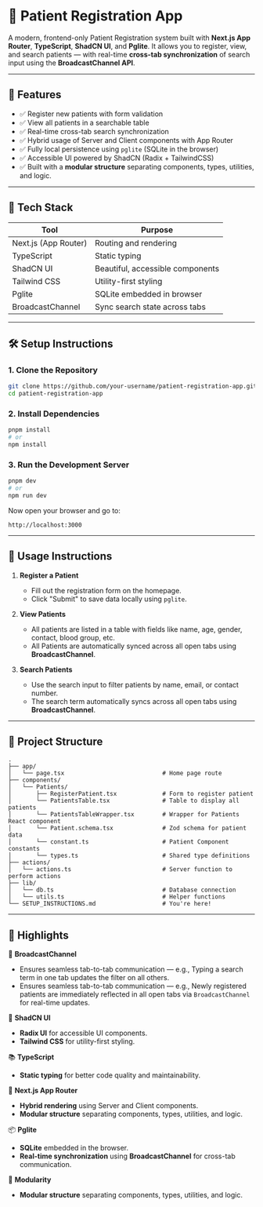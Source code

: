# 🏥 Patient Registration App

A modern, frontend-only Patient Registration system built with **Next.js App Router**, **TypeScript**, **ShadCN UI**, and **Pglite**. It allows you to register, view, and search patients — with real-time **cross-tab synchronization** of search input using the **BroadcastChannel API**.

---

## 🚀 Features

- ✅ Register new patients with form validation
- ✅ View all patients in a searchable table
- ✅ Real-time cross-tab search synchronization
- ✅ Hybrid usage of Server and Client components with App Router
- ✅ Fully local persistence using `pglite` (SQLite in the browser)
- ✅ Accessible UI powered by ShadCN (Radix + TailwindCSS)
- ✅ Built with a **modular structure** separating components, types, utilities, and logic.

---

## 🧰 Tech Stack

| Tool                 | Purpose                          |
| -------------------- | -------------------------------- |
| Next.js (App Router) | Routing and rendering            |
| TypeScript           | Static typing                    |
| ShadCN UI            | Beautiful, accessible components |
| Tailwind CSS         | Utility-first styling            |
| Pglite               | SQLite embedded in browser       |
| BroadcastChannel     | Sync search state across tabs    |

---

## 🛠️ Setup Instructions

### 1. Clone the Repository

```bash
git clone https://github.com/your-username/patient-registration-app.git
cd patient-registration-app
```

### 2. Install Dependencies

```bash
pnpm install
# or
npm install
```

### 3. Run the Development Server

```bash
pnpm dev
# or
npm run dev
```

Now open your browser and go to:

```
http://localhost:3000
```

---

## 🧪 Usage Instructions

1. **Register a Patient**

   - Fill out the registration form on the homepage.
   - Click "Submit" to save data locally using `pglite`.

2. **View Patients**

   - All patients are listed in a table with fields like name, age, gender, contact, blood group, etc.
   - All Patients are automatically synced across all open tabs using **BroadcastChannel**.

3. **Search Patients**
   - Use the search input to filter patients by name, email, or contact number.
   - The search term automatically syncs across all open tabs using **BroadcastChannel**.

---

## 📁 Project Structure

```
.
├── app/
│   └── page.tsx                            # Home page route
├── components/
│   └── Patients/
│       ├── RegisterPatient.tsx             # Form to register patient
│       └── PatientsTable.tsx               # Table to display all patients
│       └── PatientsTableWrapper.tsx        # Wrapper for Patients React component
│       └── Patient.schema.tsx              # Zod schema for patient data
│       └── constant.ts                     # Patient Component constants
│       └── types.ts                        # Shared type definitions
├── actions/
│   └── actions.ts                          # Server function to perform actions
├── lib/
│   └── db.ts                               # Database connection
│   └── utils.ts                            # Helper functions
└── SETUP_INSTRUCTIONS.md                   # You're here!
```

---

## 🧐 Highlights

🔄 **BroadcastChannel**

- Ensures seamless tab-to-tab communication — e.g., Typing a search term in one tab updates the filter on all others.
- Ensures seamless tab-to-tab communication — e.g., Newly registered patients are immediately reflected in all open tabs via `BroadcastChannel` for real-time updates.

🌟 **ShadCN UI**

- **Radix UI** for accessible UI components.
- **Tailwind CSS** for utility-first styling.

📚 **TypeScript**

- **Static typing** for better code quality and maintainability.

🚀 **Next.js App Router**

- **Hybrid rendering** using Server and Client components.
- **Modular structure** separating components, types, utilities, and logic.

📦 **Pglite**

- **SQLite** embedded in the browser.
- **Real-time synchronization** using **BroadcastChannel** for cross-tab communication.

🎉 **Modularity**

- **Modular structure** separating components, types, utilities, and logic.
